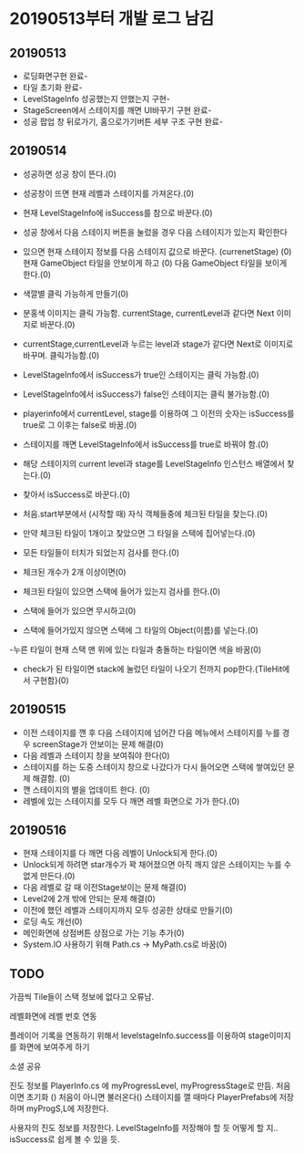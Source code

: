 # 20190513부터 개발 로그 남김

## 20190513
- 로딩화면구현 완료-
- 타일 초기화 완료-
- LevelStageInfo 성공했는지 안했는지 구현-
- StageScreen에서 스테이지를 깨면 UI바꾸기 구현 완료-
- 성공 팝업 창 뒤로가기, 홈으로가기버튼 세부 구조 구현 완료-


## 20190514
- 성공하면 성공 창이 뜬다.(0)
- 성공창이 뜨면 현재 레벨과 스테이지를 가져온다.(0)
- 현재 LevelStageInfo에 isSuccess를 참으로 바꾼다.(0)
  
- 성공 창에서 다음 스테이지 버튼을 눌렀을 경우 다음 스테이지가 있는지 확인한다 
- 있으면 현재 스테이지 정보를 다음 스테이지 값으로 바꾼다. (currenetStage) (0)
    현재 GameObject 타일을 안보이게 하고 (0)
    다음 GameObject 타일을 보이게 한다.(0)
- 색깔별 클릭 가능하게 만들기(0)
- 분홍색 이미지는 클릭 가능함. currentStage, currentLevel과 같다면 Next 이미지로 바꾼다.(0)
- currentStage,currentLevel과 누르는 level과 stage가 같다면 Next로 이미지로 바꾸며. 클릭가능함.(0)
- LevelStageInfo에서 isSuccess가 true인 스테이지는 클릭 가능함.(0)
- LevelStageInfo에서 isSuccess가 false인 스테이지는 클릭 불가능함.(0) 
- playerinfo에서 currentLevel, stage를 이용하여 그 이전의 숫자는 isSuccess를 true로 그 이후는 false로 바꿈.(0)
- 스테이지를 깨면 LevelStageInfo에서 isSuccess를 true로 바꿔야 함.(0)
- 해당 스테이지의 current level과 stage를 LevelStageInfo 인스턴스 배열에서 찾는다.(0)
- 찾아서 isSuccess로 바꾼다.(0)
  
- 처음.start부분에서 (시작할 때) 자식 객체들중에 체크된 타일을 찾는다.(0)
- 만약 체크된 타일이 1개이고 찾았으면 그 타일을 스택에 집어넣는다.(0)

- 모든 타일들이 터치가 되었는지 검사를 한다.(0)
- 체크된 개수가 2개 이상이면(0)
- 체크된 타일이 있으면  스택에 들어가 있는지 검사를 한다.(0)
- 스택에 들어가 있으면 무시하고(0)
- 스택에 들어가있지 않으면 스택에 그 타일의 Object(이름)를 넣는다.(0)

 -누른 타일이 현재 스택 맨 위에 있는 타일과 충돌하는 타일이면 색을 바꿈(0)
- check가 된 타일이면 stack에 눌렀던 타일이 나오기 전까지 pop한다.{TileHit에서 구현함}(0)

## 20190515
- 이전 스테이지를 깬 후 다음 스테이지에 넘어간 다음 메뉴에서 스테이지를 누를 경우 screenStage가 안보이는 문제 해결(0)
- 다음 레벨과 스테이지 창을 보여줘야 한다(0)
- 스테이지를 하는 도중 스테이지 창으로 나갔다가 다시 들어오면 스택에 쌓여있던 문제 해결함. (0)
- 깬 스테이지의 별을 업데이트 한다. (0)
- 레벨에 있는 스테이지를 모두 다 깨면 레벨 화면으로 가가 한다.(0)

## 20190516
- 현재 스테이지를 다 깨면 다음 레벨이 Unlock되게 한다.(0)
- Unlock되게 하려면 star개수가 꽉 채어졌으면 아직 깨지 않은 스테이지는 누를 수 없게 만든다.(0)
- 다음 레벨로 갈 때 이전Stage보이는 문제 해결(0)
- Level2에 2개 밖에 안되는 문제 해결(0)
- 이전에 했던 레벨과 스테이지까지 모두  성공한 상태로 만들기(0)
- 로딩 속도 개선(0)
- 메인화면에 상점버튼 상점으로 가는 기능 추가(0)
- System.IO 사용하기 위해 Path.cs -> MyPath.cs로 바꿈(0)

## TODO
가끔씩 Tile들이 스택 정보에 없다고 오류남.

레벨화면에 레벨 번호 연동

플레이어 기록을 연동하기 위해서 levelstageInfo.success를 이용하여 stage이미지를 화면에 보여주게 하기 

소셜 공유

진도 정보를 PlayerInfo.cs 에  myProgressLevel, myProgressStage로 만듬.
  처음이면 초기화 ()
  처음이 아니면 불러온다()
  스테이지를 깰 때마다 PlayerPrefabs에 저장하며 myProgS,L에 저장한다.

사용자의 진도 정보를 저장한다. LevelStageInfo를 저장해야 할 듯 어떻게 할 지..
 isSuccess로 쉽게 볼 수 있을 듯.
